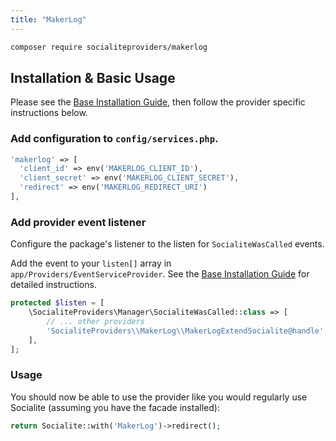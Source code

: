 ```yaml
---
title: "MakerLog"
---
```


```bash
composer require socialiteproviders/makerlog
```

## Installation & Basic Usage

Please see the [Base Installation Guide](https://socialiteproviders.com/usage.html), then follow the provider specific instructions below.

### Add configuration to `config/services.php`.

```php
'makerlog' => [    
  'client_id' => env('MAKERLOG_CLIENT_ID'),  
  'client_secret' => env('MAKERLOG_CLIENT_SECRET'),  
  'redirect' => env('MAKERLOG_REDIRECT_URI') 
],
```

### Add provider event listener

Configure the package's listener to the listen for `SocialiteWasCalled` events. 

Add the event to your `listen[]` array  in `app/Providers/EventServiceProvider`. See the [Base Installation Guide](https://socialiteproviders.com/usage.html) for detailed instructions.

```php
protected $listen = [
    \SocialiteProviders\Manager\SocialiteWasCalled::class => [
        // ... other providers
        'SocialiteProviders\\MakerLog\\MakerLogExtendSocialite@handle',
    ],
];
```

### Usage

You should now be able to use the provider like you would regularly use Socialite (assuming you have the facade installed):

```php
return Socialite::with('MakerLog')->redirect();
```
